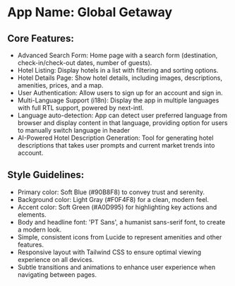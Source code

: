 # **App Name**: Global Getaway

## Core Features:

- Advanced Search Form: Home page with a search form (destination, check-in/check-out dates, number of guests).
- Hotel Listing: Display hotels in a list with filtering and sorting options.
- Hotel Details Page: Show hotel details, including images, descriptions, amenities, prices, and a map.
- User Authentication: Allow users to sign up for an account and sign in.
- Multi-Language Support (i18n): Display the app in multiple languages with full RTL support, powered by next-intl.
- Language auto-detection: App can detect user preferred language from browser and display content in that language, providing option for users to manually switch language in header
- AI-Powered Hotel Description Generation: Tool for generating hotel descriptions that takes user prompts and current market trends into account.

## Style Guidelines:

- Primary color: Soft Blue (#90B8F8) to convey trust and serenity.
- Background color: Light Gray (#F0F4F8) for a clean, modern feel.
- Accent color: Soft Green (#A0D995) for highlighting key actions and elements.
- Body and headline font: 'PT Sans', a humanist sans-serif font, to create a modern look.
- Simple, consistent icons from Lucide to represent amenities and other features.
- Responsive layout with Tailwind CSS to ensure optimal viewing experience on all devices.
- Subtle transitions and animations to enhance user experience when navigating between pages.